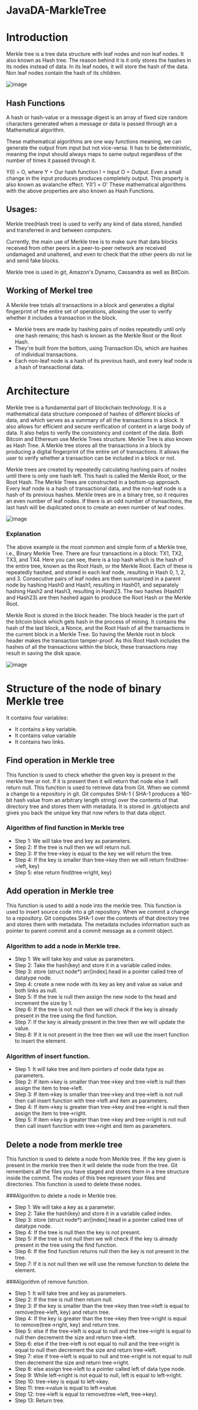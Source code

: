 # JavaDA-MarkleTree

# Introduction
Merkle tree is a tree data structure with leaf nodes and non leaf nodes. It also known as Hash tree. The reason behind it is it only stores the hashes in its nodes instead of data. In its leaf nodes, it will store the hash of the data. Non leaf nodes contain the hash of its children. 

![image](https://user-images.githubusercontent.com/55658051/165554233-72a64835-8928-4c7f-a479-9590c87d816b.png)

## Hash Functions

 A hash or hash-value or a message digest is an array of fixed size random characters  generated when a message  or data is passed through an a  Mathematical algorithm. 

These mathematical algorithms are one way functions meaning, we can generate the output from input but not vice-versa. It has to be deterministic, meaning the input should always maps to same output regardless of the number of times it passed through it.  

Y(I) = O, where
Y  = Our hash function
I    = Input 
O  =  Output. 
Even a small change in the input produces produces completely output. This property is also known as avalanche effect.
Y(I') = O' 
These mathematical algorithms with the above properties are also known as Hash Functions.

## Usages:
Merkle tree(Hash tree)  is used to verify any kind of data stored, handled and transferred in and between computers.

Currently, the main use of Merkle tree is to make sure that data blocks received from other peers in a peer-to-peer network are received undamaged and unaltered, and even to check that the other peers do not lie and send fake blocks.

Merkle tree is used in git, Amazon's Dynamo, Cassandra as well as BitCoin.

## Working of Merkel tree
A Merkle tree totals all transactions in a block and generates a digital fingerprint of the entire set of operations, allowing the user to verify whether it includes a transaction in the block.
- Merkle trees are made by hashing pairs of nodes repeatedly until only one hash remains; this hash is known as the Merkle Root or the Root Hash.
- They're built from the bottom, using Transaction IDs, which are hashes of individual transactions. 
- Each non-leaf node is a hash of its previous hash, and every leaf node is a hash of transactional data.

# Architecture
Merkle tree is a fundamental part of blockchain technology. It is a mathematical data structure composed of hashes of different blocks of data, and which serves as a summary of all the transactions in a block. It also allows for efficient and secure verification of content in a large body of data. It also helps to verify the consistency and content of the data. Both Bitcoin and Ethereum use Merkle Trees structure. Merkle Tree is also known as Hash Tree.
A Merkle tree stores all the transactions in a block by producing a digital fingerprint of the entire set of transactions. It allows the user to verify whether a transaction can be included in a block or not.

Merkle trees are created by repeatedly calculating hashing pairs of nodes until there is only one hash left. This hash is called the Merkle Root, or the Root Hash. The Merkle Trees are constructed in a bottom-up approach.
Every leaf node is a hash of transactional data, and the non-leaf node is a hash of its previous hashes. Merkle trees are in a binary tree, so it requires an even number of leaf nodes. If there is an odd number of transactions, the last hash will be duplicated once to create an even number of leaf nodes.


![image](https://user-images.githubusercontent.com/55658051/165556455-088dd81f-1d7a-47c7-b696-909d32af5b0b.png)

### Explanation

The above example is the most common and simple form of a Merkle tree, i.e., Binary Merkle Tree. There are four transactions in a block: TX1, TX2, TX3, and TX4. Here you can see, there is a top hash which is the hash of the entire tree, known as the Root Hash, or the Merkle Root. Each of these is repeatedly hashed, and stored in each leaf node, resulting in Hash 0, 1, 2, and 3. Consecutive pairs of leaf nodes are then summarized in a parent node by hashing Hash0 and Hash1, resulting in Hash01, and separately hashing Hash2 and Hash3, resulting in Hash23. The two hashes (Hash01 and Hash23) are then hashed again to produce the Root Hash or the Merkle Root.

Merkle Root is stored in the block header. The block header is the part of the bitcoin block which gets hash in the process of mining. It contains the hash of the last block, a Nonce, and the Root Hash of all the transactions in the current block in a Merkle Tree. So having the Merkle root in block header makes the transaction tamper-proof. As this Root Hash includes the hashes of all the transactions within the block, these transactions may result in saving the disk space.

![image](https://user-images.githubusercontent.com/55658051/165556597-4691891e-cdc0-4b3e-ac42-aa327eb62f1e.png)

# Structure of the node of binary Merkle tree
It contains four variables:

- It contains a key variable.
- It contains value variable
- It contains two links.

## Find operation in Merkle tree
This function is used to check whether the given key is present in the merkle tree or not. If it is present then it will return that node else it will return null. This function is used to retrieve data from Git. When we commit a change to a repository in git. Git computes SHA-1 ( SHA-1 produces a 160-bit hash value from an arbitrary length string) over the contents of that directory tree and stores them with metadata. It is stored in .git/objects and gives you back the unique key that now refers to that data object.

### Algorithm of find function in Merkle tree

- Step 1: We will take tree and key as parameters.
- Step 2: If the tree is null then we will return null.
- Step 3: If the tree->key is equal to the key we will return the tree.
- Step 4: If the key is smaller than tree->key then we will return find(tree->left, key)
- Step 5: else return find(tree->right, key)

## Add operation in Merkle tree
This function is used to add a node into the merkle tree. This function is used to insert source code into a git repository. When we commit a change to a repository. Git computes SHA-1 over the contents of that directory tree and stores them with metadata. The metadata includes information such as pointer to parent commit and a commit message as a commit object.

### Algorithm to add a node in Merkle tree.
- Step 1: We will take key and value as parameters.
- Step 2: Take the hash(key) and store it in a variable called index.
- Step 3: store (struct node*) arr[index].head in a pointer called tree of datatype node.
- Step 4: create a new node with its key as key and value as value and both links as null.
- Step 5: If the tree is null then assign the new node to the head and increment the size by 1.
- Step 6: If the tree is not null then we will check if the key is already present in the tree using the find function.
- Step 7: If the key is already present in the tree then we will update the value.
- Step 8: If it is not present in the tree then we will use the insert function to insert the element.

### Algorithm of insert function.

- Step 1: It will take tree and item pointers of node data type as parameters.
- Step 2: If item->key is smaller than tree->key and tree->left is null then assign the item to tree->left.
- Step 3: If item->key is smaller than tree->key and tree->left is not null then call insert function with tree->left and item as parameters.
- Step 4: If item->key is greater than tree->key and tree->right is null then assign the item to tree->right.
- Step 5: If item->key is greater than tree->key and tree->right is not null then call insert function with tree->right and item as parameters.

## Delete a node from merkle tree
This function is used to delete a node from Merkle tree. If the key given is present in the merkle tree then it will delete the node from the tree. Git remembers all the files you have staged and stores them in a tree structure inside the commit. The nodes of this tree represent your files and directories. This function is used to delete these nodes.

###Algorithm to delete a node in Merkle tree.
- Step 1: We will take a key as a parameter.
- Step 2: Take the hash(key) and store it in a variable called index.
- Step 3: store (struct node*) arr[index].head in a pointer called tree of datatype node.
- Step 4: If the tree is null then the key is not present.
- Step 5: If the tree is not null then we will check if the key is already present in the tree using the find function.
- Step 6: If the find function returns null then the key is not present in the tree.
- Step 7: If it is not null then we will use the remove function to delete the element.

###Algorithm of remove function.
- Step 1: It will take tree and key as parameters.
- Step 2: If the tree is null then return null.
- Step 3: If the key is smaller than the tree->key then tree->left is equal to remove(tree->left, key) and return tree.
- Step 4: If the key is greater than the tree->key then tree->right is equal to remove(tree->right, key) and return tree.
- Step 5: else if the tree->left is equal to null and the tree->right is equal to null then decrement the size and return tree->left.
- Step 6: else if the tree->left is not equal to null and the tree->right is equal to null then decrement the size and return tree->left.
- Step 7: else if tree->left is equal to null and tree->right is not equal to null then decrement the size and return tree->right.
- Step 8: else assign tree->left to a pointer called left of data type node.
- Step 9: While left->right is not equal to null, left is equal to left->right.
- Step 10: tree->key is equal to left->key.
- Step 11: tree->value is equal to left->value.
- Step 12: tree->left is equal to remove(tree->left, tree->key).
- Step 13: Return tree.
